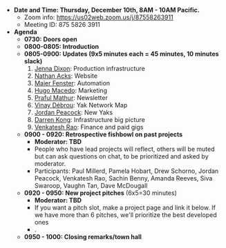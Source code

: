 - **Date and Time: Thursday, December 10th, 8AM - 10AM Pacific.**
    - Zoom info: https://us02web.zoom.us/j/87558263911
    - Meeting ID: 875 5826 3911
- **Agenda**
    - **0730: Doors open**
    - **0800-0805: Introduction**
    - **0805-0900: Updates (9x5 minutes each = 45 minutes, 10 minutes slack)**
        1. [Jenna Dixon](<Jenna Dixon.md>): Production infrastructure
        2. [Nathan Acks](<Nathan Acks.md>): Website
        3. [Maier Fenster](<Maier Fenster.md>): Automation
        4. [Hugo Macedo](<Hugo Macedo.md>): Marketing
        5. [Praful Mathur](<Praful Mathur.md>): Newsletter
        6. [Vinay Débrou](<Vinay Débrou.md>): Yak Network Map
        7. [Jordan Peacock](<Jordan Peacock.md>): New Yaks
        8. [Darren Kong](<Darren Kong.md>): Infrastructure big picture
        9. [Venkatesh Rao](<Venkatesh Rao.md>): Finance and paid gigs
    - **0900 - 0920: Retrospective fishbowl on past projects**
        - **Moderator: TBD** 
        - People who have lead projects will reflect, others will be muted but can ask questions on chat, to be prioritized and asked by moderator.
        - Participants: Paul Millerd, Pamela Hobart, Drew Schorno, Jordan Peacock, Venkatesh Rao, Sachin Benny, Amanda Reeves, Siva Swaroop, Vaughn Tan, Dave McDougall
    - **0920 - 0950: New project pitches** (6x5=30 minutes)
        - **Moderator: TBD**
        - If you want a pitch slot, make a project page and link it below. If we have more than 6 pitches, we'll prioritize the best developed ones
        - .
    - **0950 - 1000: Closing remarks/town hall**
